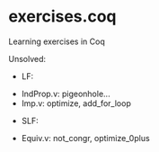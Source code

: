 # exercises.coq
Learning exercises in Coq 

Unsolved:
- LF:
 + IndProp.v: pigeonhole...
 + Imp.v: optimize, add_for_loop
- SLF:
 + Equiv.v: not_congr, optimize_0plus
